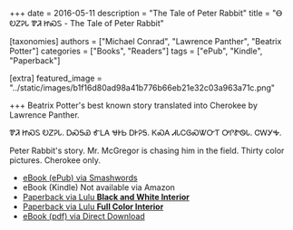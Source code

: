+++
date = 2016-05-11
description = "The Tale of Peter Rabbit"
title = "Ꮎ ᎧᏃᎮᏓ ᏈᏘ ᏥᏍᏚ - The Tale of Peter Rabbit"

[taxonomies]
authors = ["Michael Conrad", "Lawrence Panther", "Beatrix Potter"]
categories = ["Books", "Readers"]
tags = ["ePub", "Kindle", "Paperback"]

[extra]
featured_image = "../static/images/b1f16d80ad98a41b776b66eb21e32c03a963a71c.png"

+++
Beatrix Potter's best known story translated into Cherokee by Lawrence Panther.
<!-- more -->
ᏈᏘ ᏥᏍᏚ ᎧᏃᎮᏓ. ᎠᏍᎦᏯ ᎹᏞᎪ ᏠᎨᏏ ᎠᎨᎮᎦ. ᏦᏍᎪ ᏗᏓᏟᎶᏍᏔᏅᎢ ᎤᎵᏑᏫᏓ. ᏣᎳᎩᎭ.

Peter Rabbit's story. Mr. McGregor is chasing him in the field. Thirty color pictures. Cherokee only.

* [eBook (ePub) via Smashwords](https://www.smashwords.com/books/view/1002303)
* eBook (Kindle) Not available via Amazon
* [Paperback via Lulu **Black and White Interior**](http://www.lulu.com/shop/michael-joyner-and-lawrence-panther-and-beatrix-potter/the-tale-of-peter-rabbit-na-kanoheda-kwiti-jisdu/paperback/product-22690839.html)
* [Paperback via Lulu **Full Color Interior**](http://www.lulu.com/shop/michael-joyner-and-lawrence-panther-and-beatrix-potter/the-tale-of-peter-rabbit-na-kanoheda-kwiti-jisdu/paperback/product-22691014.html)
* [eBook (pdf) via Direct Download](/pdf-downloads/Na_Kanoheda_Kwiti_Jisdu-embedded-cover.pdf)




